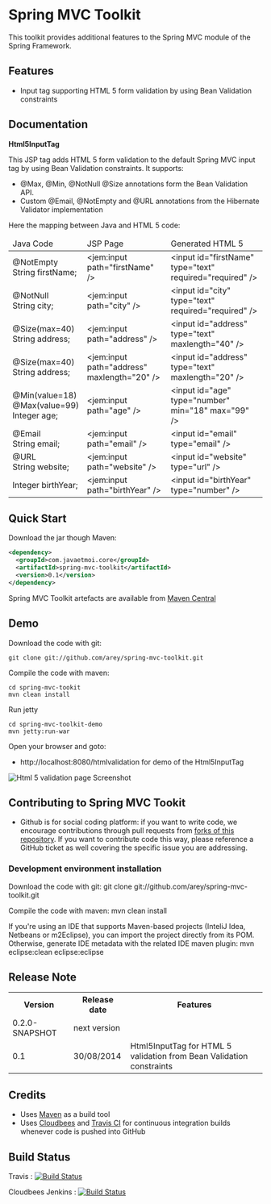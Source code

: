 # Spring MVC Toolkit #

This toolkit provides additional features to the Spring MVC module of the Spring Framework.

## Features ##

* Input tag supporting HTML 5 form validation by using Bean Validation constraints

## Documentation ##


**Html5InputTag**

This JSP tag adds HTML 5 form validation to the default Spring MVC input tag by using Bean Validation constraints.
It supports:
* @Max, @Min, @NotNull @Size annotations form the Bean Validation API.
* Custom @Email, @NotEmpty and @URL annotations from the Hibernate Validator implementation

Here the mapping between Java and HTML 5 code:
<table>
	<thead>
		<tr>
			<td>Java Code</td>
			<td>JSP Page</td>
			<td>Generated HTML 5</td>
		</tr>
	</thead>
	<tbody>
		<tr>
			<td>@NotEmpty<br>String firstName;</td>
			<td>&lt;jem:input path=&quot;firstName&quot; /&gt;</td>
			<td>&lt;input id=&quot;firstName&quot; type=&quot;text&quot; required=&quot;required&quot; /&gt;</td>
		</tr>
		<tr>
			<td>@NotNull<br>String city;</td>
			<td>&lt;jem:input path=&quot;city&quot; /&gt;</td>
			<td>&lt;input id=&quot;city&quot; type=&quot;text&quot; required=&quot;required&quot; /&gt;</td>
		</tr>		
		<tr>
			<td>@Size(max=40)<br>String address;</td>
			<td>&lt;jem:input path=&quot;address&quot; /&gt;</td>
			<td>&lt;input id=&quot;address&quot; type=&quot;text&quot; maxlength=&quot;40&quot; /&gt;</td>
		</tr>	
		<tr>
			<td>@Size(max=40)<br>String address;</td>
			<td>&lt;jem:input path=&quot;address&quot; maxlength=&quot;20&quot; /&gt;</td>
			<td>&lt;input id=&quot;address&quot; type=&quot;text&quot; maxlength=&quot;20&quot; /&gt;</td>
		</tr>	
		<tr>
			<td>@Min(value=18)<br>@Max(value=99)<br>Integer age;</td>
			<td>&lt;jem:input path=&quot;age&quot; /&gt;</td>
			<td>&lt;input id=&quot;age&quot; type=&quot;number&quot; min=&quot;18&quot; max=&quot;99&quot; /&gt;</td>
		</tr>							
		<tr>
			<td>@Email<br>String email;</td>
			<td>&lt;jem:input path=&quot;email&quot; /&gt;</td>
			<td>&lt;input id=&quot;email&quot; type=&quot;email&quot; /&gt;</td>
		</tr>
		<tr>
			<td>@URL<br>String website;</td>
			<td>&lt;jem:input path=&quot;website&quot; /&gt;</td>
			<td>&lt;input id=&quot;website&quot; type=&quot;url&quot; /&gt;</td>
		</tr>
		<tr>
			<td>Integer birthYear;</td>
			<td>&lt;jem:input path=&quot;birthYear&quot; /&gt;</td>
			<td>&lt;input id=&quot;birthYear&quot; type=&quot;number&quot; /&gt;</td>
		</tr>		
	</tbody>
</table>

## Quick Start ##

Download the jar though Maven:

```xml
<dependency>
  <groupId>com.javaetmoi.core</groupId>
  <artifactId>spring-mvc-toolkit</artifactId>
  <version>0.1</version>
</dependency> 
```

Spring MVC Toolkit artefacts are available from [Maven Central](http://repo1.maven.org/maven2/com/javaetmoi/core/javaetmoi-hibernate4-hydrate/)


## Demo ##

Download the code with git:
```
git clone git://github.com/arey/spring-mvc-toolkit.git
```

Compile the code with maven:
```
cd spring-mvc-tookit
mvn clean install
```

Run jetty
```
cd spring-mvc-toolkit-demo
mvn jetty:run-war
```

Open your browser and goto:
* http://localhost:8080/htmlvalidation for demo of the Html5InputTag

![Html 5 validation page Screenshot](https://raw.githubusercontent.com/arey/spring-mvc-toolkit/gh-pages/img/html5-input-validation-with-spring-mvc.png "Html 5 validation page Screenshot")


## Contributing to Spring MVC Tookit ##

* Github is for social coding platform: if you want to write code, we encourage contributions through pull requests from [forks of this repository](http://help.github.com/forking/). If you want to contribute code this way, please reference a GitHub ticket as well covering the specific issue you are addressing.

### Development environment installation ###

Download the code with git:
git clone git://github.com/arey/spring-mvc-toolkit.git

Compile the code with maven:
mvn clean install

If you're using an IDE that supports Maven-based projects (InteliJ Idea, Netbeans or m2Eclipse), you can import the project directly from its POM. 
Otherwise, generate IDE metadata with the related IDE maven plugin:
mvn eclipse:clean eclipse:eclipse


## Release Note ##

<table>
  <tr>
    <th>Version</th><th>Release date</th><th>Features</th>
  </tr>
<tr>
    <td>0.2.0-SNAPSHOT</td><td>next version</td><td></td>
  </tr>
  <tr>
    <td>0.1</td><td>30/08/2014</td><td>Html5InputTag for HTML 5 validation from Bean Validation constraints</td>
  </tr>
</table>

## Credits ##

* Uses [Maven](http://maven.apache.org/) as a build tool
* Uses [Cloudbees](http://www.cloudbees.com/foss) and [Travis CI](www.travis-ci.org) for continuous integration builds whenever code is pushed into GitHub

## Build Status ##

Travis : [![Build
Status](https://travis-ci.org/arey/spring-mvc-toolkit.png?branch=master)](https://travis-ci.org/arey/spring-mvc-toolkit)

Cloudbees Jenkins : [![Build
Status](https://javaetmoi.ci.cloudbees.com/job/spring-mvc-toolkit/badge/icon)](https://javaetmoi.ci.cloudbees.com/job/spring-mvc-toolkit/)
